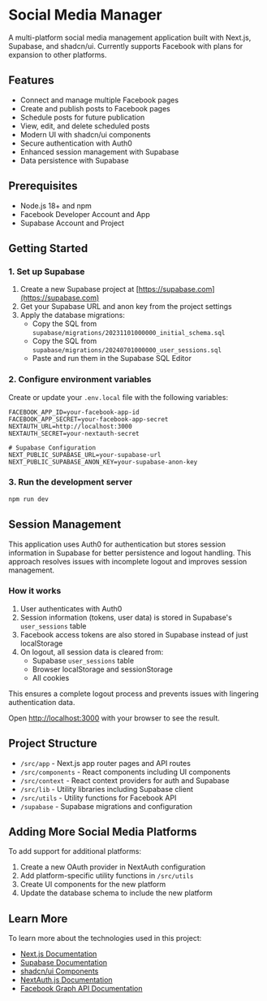 # Social Media Manager

A multi-platform social media management application built with Next.js, Supabase, and shadcn/ui. Currently supports Facebook with plans for expansion to other platforms.

## Features

- Connect and manage multiple Facebook pages
- Create and publish posts to Facebook pages
- Schedule posts for future publication
- View, edit, and delete scheduled posts
- Modern UI with shadcn/ui components
- Secure authentication with Auth0
- Enhanced session management with Supabase
- Data persistence with Supabase

## Prerequisites

- Node.js 18+ and npm
- Facebook Developer Account and App
- Supabase Account and Project

## Getting Started

### 1. Set up Supabase

1. Create a new Supabase project at [https://supabase.com](https://supabase.com)
2. Get your Supabase URL and anon key from the project settings
3. Apply the database migrations:
   - Copy the SQL from `supabase/migrations/20231101000000_initial_schema.sql`
   - Copy the SQL from `supabase/migrations/20240701000000_user_sessions.sql`
   - Paste and run them in the Supabase SQL Editor

### 2. Configure environment variables

Create or update your `.env.local` file with the following variables:

```
FACEBOOK_APP_ID=your-facebook-app-id
FACEBOOK_APP_SECRET=your-facebook-app-secret
NEXTAUTH_URL=http://localhost:3000
NEXTAUTH_SECRET=your-nextauth-secret

# Supabase Configuration
NEXT_PUBLIC_SUPABASE_URL=your-supabase-url
NEXT_PUBLIC_SUPABASE_ANON_KEY=your-supabase-anon-key
```

### 3. Run the development server

```bash
npm run dev
```

## Session Management

This application uses Auth0 for authentication but stores session information in Supabase for better persistence and logout handling. This approach resolves issues with incomplete logout and improves session management.

### How it works

1. User authenticates with Auth0
2. Session information (tokens, user data) is stored in Supabase's `user_sessions` table
3. Facebook access tokens are also stored in Supabase instead of just localStorage
4. On logout, all session data is cleared from:
   - Supabase `user_sessions` table
   - Browser localStorage and sessionStorage
   - All cookies

This ensures a complete logout process and prevents issues with lingering authentication data.

Open [http://localhost:3000](http://localhost:3000) with your browser to see the result.

## Project Structure

- `/src/app` - Next.js app router pages and API routes
- `/src/components` - React components including UI components
- `/src/context` - React context providers for auth and Supabase
- `/src/lib` - Utility libraries including Supabase client
- `/src/utils` - Utility functions for Facebook API
- `/supabase` - Supabase migrations and configuration

## Adding More Social Media Platforms

To add support for additional platforms:

1. Create a new OAuth provider in NextAuth configuration
2. Add platform-specific utility functions in `/src/utils`
3. Create UI components for the new platform
4. Update the database schema to include the new platform

## Learn More

To learn more about the technologies used in this project:

- [Next.js Documentation](https://nextjs.org/docs)
- [Supabase Documentation](https://supabase.com/docs)
- [shadcn/ui Components](https://ui.shadcn.com)
- [NextAuth.js Documentation](https://next-auth.js.org)
- [Facebook Graph API Documentation](https://developers.facebook.com/docs/graph-api)
